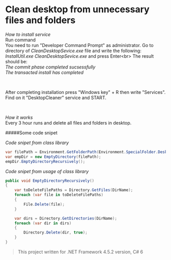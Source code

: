 # Clean desktop from unnecessary files and folders

*How to install service* <br/>
Run command <br/>
You need to run "Developer Command Prompt" as administrator. Go to directory of *CleanDesktopSevice.exe* file and write the following:
*InstallUtil.exe CleanDesktopSevice.exe* and press Enter<br\>
The result should be: <br/>
*The commit phase completed sucsessfully* <br/>
*The transacted install has completed* <br/>

<br/>

After completing installation press "Windows key" + R then write "Services". Find on it "DesktopCleaner" service and START.

<br/>

*How it works* 
<br/>
Every 3 hour runs and delete all files and folders in desktop.

#####Some code snipet

*Code snipet from class library*
```C#
var filePath = Environment.GetFolderPath(Environment.SpecialFolder.Desktop);
var empDir = new EmptyDirectory(filePath);
empDir.EmptyDirectoryRecursively();
```

*Code snipet from usage of class library*
```C#
public void EmptyDirectoryRecursively()
{
    var toDeleteFilePaths = Directory.GetFiles(DirName);
    foreach (var file in toDeleteFilePaths)
    {
        File.Delete(file);
    }

    var dirs = Directory.GetDirectories(DirName);
    foreach (var dir in dirs)
    {
        Directory.Delete(dir, true);
    }
}
```

> This project written for .NET Framework 4.5.2 version, C# 6